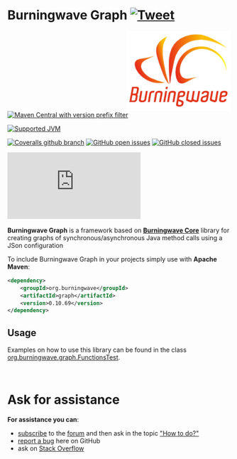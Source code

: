 Burningwave Graph [![Tweet](https://img.shields.io/twitter/url/http/shields.io.svg?style=social)](https://twitter.com/intent/tweet?text=%40burningwave_sw%20Graph%3A%20a%20%23Java%20framework%20based%20on%20Burningwave%20Core%20library%20for%20creating%20graphs%20of%20synchronous%2Fasynchronous%20Java%20method%20calls%20using%20a%20JSon%20configuration%20%28works%20on%20%23Java8%20%23Java9%20%23Java10%20%23Java11%20%23Java12%20%23Java13%20%23Java14%20%23Java15%20%23Java16%20%23Java17%29&url=https://www.burningwave.org/)
==========

<a href="https://burningwave.github.io/graph/">
<img src="https://raw.githubusercontent.com/burningwave/burningwave.github.io/main/logo.png" alt="Burningwave-logo.png" height="180px" align="right"/>
</a>

[![Maven Central with version prefix filter](https://img.shields.io/maven-central/v/org.burningwave/graph/0)](https://maven-badges.herokuapp.com/maven-central/org.burningwave/graph/)

[![Supported JVM](https://img.shields.io/badge/supported%20JVM-8%2C%209+%20(17)-blueviolet)](https://github.com/burningwave/graph/actions/runs/1558266577)

[![Coveralls github branch](https://img.shields.io/coveralls/github/burningwave/graph/master)](https://coveralls.io/github/burningwave/graph)
[![GitHub open issues](https://img.shields.io/github/issues/burningwave/graph)](https://github.com/burningwave/graph/issues)
[![GitHub closed issues](https://img.shields.io/github/issues-closed/burningwave/graph)](https://github.com/burningwave/graph/issues?q=is%3Aissue+is%3Aclosed)

[![ArtifactDownload](https://www.burningwave.org/generators/generate-burningwave-artifact-downloads-badge.php?type=svgggggg&artifactId=graph)](https://www.burningwave.org/artifact-downloads/?show-monthly-trend-chart=false)

**Burningwave Graph** is a framework based on [**Burningwave Core**](https://burningwave.github.io/core/) library for creating graphs of synchronous/asynchronous Java method calls using a JSon configuration

To include Burningwave Graph in your projects simply use with **Apache Maven**:

```xml
<dependency>
    <groupId>org.burningwave</groupId>
    <artifactId>graph</artifactId>
    <version>0.10.69</version>
</dependency>
```

## Usage

Examples on how to use this library can be found in the class [org.burningwave.graph.FunctionsTest](https://github.com/burningwave/graph/blob/master/src/test/java/org/burningwave/graph/FunctionsTest.java).

<br />

# <a name="Ask-for-assistance"></a>Ask for assistance
**For assistance you can**:
* [subscribe](https://www.burningwave.org/registration/) to the [forum](https://www.burningwave.org/forum/) and then ask in the topic ["How to do?"](https://www.burningwave.org/forum/forum/how-to-do/)
* [report a bug](https://github.com/burningwave/graph/issues) here on GitHub
* ask on [Stack Overflow](https://stackoverflow.com/search?q=burningwave)
